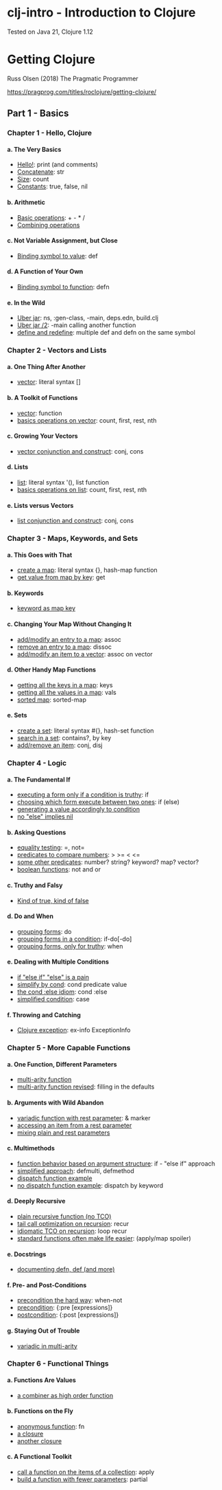 # clj-intro - Introduction to Clojure
Tested on Java 21, Clojure 1.12

# Getting Clojure
Russ Olsen (2018) The Pragmatic Programmer

https://pragprog.com/titles/roclojure/getting-clojure/

## Part 1 - Basics

### Chapter 1 - Hello, Clojure
#### a. The Very Basics
- [Hello!](p1/ch1/a/e1.clj): print (and comments)
- [Concatenate](p1/ch1/a/e2.clj): str
- [Size](p1/ch1/a/e3.clj): count
- [Constants](p1/ch1/a/e4.clj): true, false, nil
#### b. Arithmetic
- [Basic operations](p1/ch1/b/e1.clj): + - * /
- [Combining operations](p1/ch1/b/e2.clj)
#### c. Not Variable Assignment, but Close
- [Binding symbol to value](p1/ch1/c/e1.clj): def
#### d. A Function of Your Own
- [Binding symbol to function](p1/ch1/d/e1.clj): defn
#### e. In the Wild
- [Uber jar](p1/ch1/e/e1.clj): ns, :gen-class, -main, deps.edn, build.clj 
- [Uber jar /2](p1/ch1/e/e2.clj): -main calling another function
- [define and redefine](p1/ch1/e/e3.clj): multiple def and defn on the same symbol

### Chapter 2 - Vectors and Lists
#### a. One Thing After Another
- [vector](p1/ch2/a/e1.clj): literal syntax []
#### b. A Toolkit of Functions
- [vector](p1/ch2/b/e1.clj): function
- [basics operations on vector](p1/ch2/b/e2.clj): count, first, rest, nth
#### c. Growing Your Vectors
- [vector conjunction and construct](p1/ch2/c/e1.clj): conj, cons
#### d. Lists
- [list](p1/ch2/d/e1.clj): literal syntax '(), list function
- [basics operations on list](p1/ch2/d/e2.clj): count, first, rest, nth
#### e. Lists versus Vectors
- [list conjunction and construct](p1/ch2/e/e1.clj): conj, cons

### Chapter 3 - Maps, Keywords, and Sets
#### a. This Goes with That
- [create a map](p1/ch3/a/e1.clj): literal syntax {}, hash-map function
- [get value from map by key](p1/ch3/a/e1.clj): get
#### b. Keywords
- [keyword as map key](p1/ch3/b/e1.clj)
#### c. Changing Your Map Without Changing It
- [add/modify an entry to a map](p1/ch3/c/e1.clj): assoc
- [remove an entry to a map](p1/ch3/c/e2.clj): dissoc
- [add/modify an item to a vector](p1/ch3/c/e3.clj): assoc on vector
#### d. Other Handy Map Functions
- [getting all the keys in a map](p1/ch3/d/e1.clj): keys
- [getting all the values in a map](p1/ch3/d/e2.clj): vals
- [sorted map](p1/ch3/d/e3.clj): sorted-map
#### e. Sets
- [create a set](p1/ch3/e/e1.clj): literal syntax #{}, hash-set function
- [search in a set](p1/ch3/e/e2.clj): contains?, by key
- [add/remove an item](p1/ch3/e/e3.clj): conj, disj

### Chapter 4 - Logic
#### a. The Fundamental If
- [executing a form only if a condition is truthy](p1/ch4/a/e1.clj): if
- [choosing which form execute between two ones](p1/ch4/a/e2.clj): if (else)
- [generating a value accordingly to condition](p1/ch4/a/e3.clj)
- [no "else" implies nil](p1/ch4/a/e4.clj)
#### b. Asking Questions
- [equality testing](p1/ch4/b/e1.clj): =, not=
- [predicates to compare numbers](p1/ch4/b/e2.clj): > >= < <=
- [some other predicates](p1/ch4/b/e3.clj): number? string? keyword? map? vector?
- [boolean functions](p1/ch4/b/e4.clj): not and or
#### c. Truthy and Falsy
- [Kind of true, kind of false](p1/ch4/c/e1.clj)
#### d. Do and When
- [grouping forms](p1/ch4/d/e1.clj): do
- [grouping forms in a condition](p1/ch4/d/e2.clj): if-do[-do]
- [grouping forms, only for truthy](p1/ch4/d/e3.clj): when
#### e. Dealing with Multiple Conditions
- [if "else if" "else" is a pain](p1/ch4/e/e1.clj)
- [simplify by cond](p1/ch4/e/e2.clj): cond predicate value
- [the cond :else idiom](p1/ch4/e/e3.clj): cond :else
- [simplified condition](p1/ch4/e/e4.clj): case
#### f. Throwing and Catching
- [Clojure exception](p1/ch4/f/e1.clj): ex-info ExceptionInfo

### Chapter 5 - More Capable Functions
#### a. One Function, Different Parameters
- [multi-arity function](p1/ch5/a/e1.clj)
- [multi-arity function revised](p1/ch5/a/e2.clj): filling in the defaults
#### b. Arguments with Wild Abandon
- [variadic function with rest parameter](p1/ch5/b/e1.clj): & marker
- [accessing an item from a rest parameter](p1/ch5/b/e2.clj)
- [mixing plain and rest parameters](p1/ch5/b/e3.clj)
#### c. Multimethods
- [function behavior based on argument structure](p1/ch5/c/e1.clj): if - "else if" approach
- [simplified approach](p1/ch5/c/e2.clj): defmulti, defmethod
- [dispatch function example](p1/ch5/c/e3.clj)
- [no dispatch function example](p1/ch5/c/e4.clj): dispatch by keyword
#### d. Deeply Recursive
- [plain recursive function (no TCO)](p1/ch5/d/e1.clj)
- [tail call optimization on recursion](p1/ch5/d/e2.clj): recur
- [idiomatic TCO on recursion](p1/ch5/d/e3.clj): loop recur
- [standard functions often make life easier](p1/ch5/d/e4.clj): (apply/map spoiler)
#### e. Docstrings
- [documenting defn, def (and more)](p1/ch5/e/e1.clj)
#### f. Pre- and Post-Conditions
- [precondition the hard way](p1/ch5/f/e1.clj): when-not
- [precondition](p1/ch5/f/e2.clj): {:pre [expressions]}
- [postcondition](p1/ch5/f/e3.clj): {:post [expressions]}
#### g. Staying Out of Trouble
- [variadic in multi-arity](p1/ch5/g/e1.clj)

### Chapter 6 - Functional Things
#### a. Functions Are Values
- [a combiner as high order function](p1/ch6/a/e1.clj)
#### b. Functions on the Fly
- [anonymous function](p1/ch6/b/e1.clj): fn
- [a closure](p1/ch6/b/e2.clj)
- [another closure](p1/ch6/b/e3.clj)
#### c. A Functional Toolkit
- [call a function on the items of a collection](p1/ch6/c/e1.clj): apply
- [build a function with fewer parameters](p1/ch6/c/e2.clj): partial
